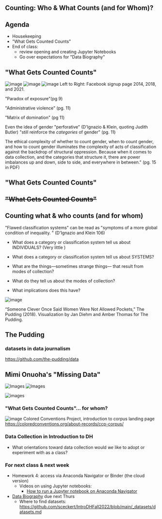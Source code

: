 ## Counting: Who & What Counts (and for Whom)?



## Agenda

- Housekeeping
- "What Gets Counted Counts"
- End of class: 
	- review opening and creating Jupyter Notebooks
	- Go over expectations for "Data Biography"



## "What Gets Counted Counts" 



![image](../images/facebook-2014.jpg) ![image](../images/facebook-2018.jpg) ![image](../images/facebook-2021.png)
Left to Right: Facebook  signup page 2014, 2018, and 2021.


"Paradox of exposure"(pg 9) <!-- .element: class="fragment" data-fragment-index="1" -->

"Administrative violence" (pg. 11)<!-- .element: class="fragment" data-fragment-index="2" -->

"Matrix of domination" (pg 11) <!-- .element: class="fragment" data-fragment-index="3" -->


Even the idea of gender "perforative" (D'Ignazio & Klein, quoting Judith Butler) "still reinforce the *categories* of gender" (pg. 11)

The ethical complexity of whether to count gender, when to count gender, and how to count gender illuminates the complexity of acts of classification against the backdrop of structural oppression. Because when it comes to data collection, and the categories that structure it, there are power imbalances up and down, side to side, and everywhere in between." (pg. 15 in PDF) <!-- .element: class="fragment" data-fragment-index="3" -->





## "What Gets Counted Counts" <!-- .element: class="fragment" data-fragment-index="1" -->
## <s>"What Gets Counted Counts" </s> <!-- .element: class="fragment" data-fragment-index="2" -->
## Counting what & who counts (and for whom) <!-- .element: class="fragment" data-fragment-index="3" -->



"Flawed classification systems" can be read as "symptoms of a more global condition of inequality. " (D'Ignazio and Klein 106)



- What does a category or classification system tell us about INDIVIDUALS? (Very little )
- What does a category or classification system tell us about SYSTEMS? 

- What are the things––sometimes strange things–– that result from modes of collection?  <!-- .element: class="fragment" data-fragment-index="1" -->
- What do they tell us about the modes of collection? <!-- .element: class="fragment" data-fragment-index="2" -->
- What implications does this have?  <!-- .element: class="fragment" data-fragment-index="3" -->



![image](../images/pockets.jpg)

“Someone Clever Once Said Women Were Not Allowed Pockets,” The Pudding (2018). Visualization by Jan Diehm and Amber Thomas for The Pudding.



## The Pudding
### datasets in data journalism

https://github.com/the-pudding/data



## Mimi Onuoha's "Missing Data"

![Images](../images/library.png)
![Images](../images/missing-data.png)


![images](../images/onuoha.png)



### "What Gets Counted Counts"... for whom?



 ![image](../images/ccp.png)
Colored Conventions Project, introduction to corpus landing page
https://coloredconventions.org/about-records/ccp-corpus/




### Data Collection in Introduction to DH

- What orientations toward data collection would *we* like to adopt or experiment with as a class?



### For next class & next week

- Homework 4: access via Anaconda Navigator or Binder (the cloud version)
	- Videos on using Jupyter notebooks:
		- [How to run a Jupyter notebook on Anaconda Navigator](https://princeton.zoom.us/rec/share/1uLtbi2UisC7Pl3ahYY8ZPEOpEvmV1xQpnPFVtze6DLDL9jrSQLEqZvlWx2r1XZT.7t57DUBTKoWewi-a?startTime=1614894075000)
- [Data Biography](https://github.com/sceckert/IntroDHFall2022/blob/main/_assignments/data-biography-assignment.md) due next Thurs 
	- Where to find datasets: https://github.com/sceckert/IntroDHFall2022/blob/main/_datasets/datasets.md